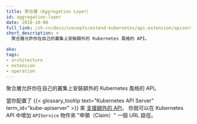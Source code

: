 ```yaml
---
title: 聚合層（Aggregation Layer）
id: aggregation-layer
date: 2018-10-08
full_link: /zh-cn/docs/concepts/extend-kubernetes/api-extension/apiserver-aggregation/
short_description: >
  聚合層允許你在自己的叢集上安裝額外的 Kubernetes 風格的 API。

aka: 
tags:
- architecture
- extension
- operation
---
```

<!--
---
title: Aggregation Layer
id: aggregation-layer
date: 2018-10-08
full_link: /docs/concepts/extend-kubernetes/api-extension/apiserver-aggregation/
short_description: >
  The aggregation layer lets you install additional Kubernetes-style APIs in your cluster.

aka: 
tags:
- architecture
- extension
- operation
---
-->




<!--
 The aggregation layer lets you install additional Kubernetes-style APIs in your cluster.
-->

聚合層允許你在自己的叢集上安裝額外的 Kubernetes 風格的 API。

<!--more-->
 

<!--
When you've configured the {{< glossary_tooltip text="Kubernetes API Server" term_id="kube-apiserver" >}} to [support additional APIs](/docs/tasks/extend-kubernetes/configure-aggregation-layer/), you can add `APIService` objects to "claim" a URL path in the Kubernetes API.
-->

當你配置了 {{< glossary_tooltip text="Kubernetes API Server" term_id="kube-apiserver" >}} 來 [支援額外的 API](/zh-cn/docs/tasks/extend-kubernetes/configure-aggregation-layer/)，
你就可以在 Kubernetes API 中增加 `APIService` 物件來  "申領（Claim）" 一個 URL 路徑。 

